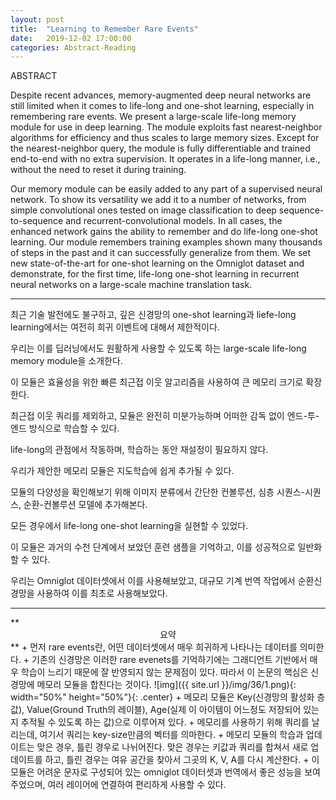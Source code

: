 ```yaml
---
layout: post
title:  "Learning to Remember Rare Events"
date:   2019-12-02 17:00:00
categories: Abstract-Reading
---
```

ABSTRACT

Despite recent advances, memory-augmented deep neural networks are still limited when it comes to life-long and one-shot learning, especially in remembering rare events. We present a large-scale life-long memory module for use in deep learning. The module exploits fast nearest-neighbor algorithms for efficiency and thus scales to large memory sizes. Except for the nearest-neighbor query, the module is fully differentiable and trained end-to-end with no extra supervision. It operates in a life-long manner, i.e., without the need to reset it during training.<br>

Our memory module can be easily added to any part of a supervised neural network. To show its versatility we add it to a number of networks, from simple convolutional ones tested on image classification to deep sequence-to-sequence and recurrent-convolutional models. In all cases, the enhanced network gains the ability to remember and do life-long one-shot learning. Our module remembers training examples shown many thousands of steps in the past and it can successfully generalize from them. We set new state-of-the-art for one-shot learning on the Omniglot dataset and demonstrate, for the first time, life-long one-shot learning in recurrent neural networks on a large-scale machine translation task.
<br>
<hr>

최근 기술 발전에도 불구하고, 깊은 신경망의 one-shot learning과 liefe-long learning에서는 여전히 희귀 이벤트에 대해서 제한적이다. <br>

우리는 이를 딥러닝에서도 원활하게 사용할 수 있도록 하는 large-scale life-long memory module을 소개한다.<br>

이 모듈은 효율성을 위한 빠른 최근접 이웃 알고리즘을 사용하여 큰 메모리 크기로 확장한다.<br>

최근접 이웃 쿼리를 제외하고, 모듈은 완전히 미분가능하며 어떠한 감독 없이 엔드-투-엔드 방식으로 학습할 수 있다.<br>

life-long의 관점에서 작동하며, 학습하는 동안 재설정이 필요하지 않다.<br>

우리가 제안한 메모리 모듈은 지도학습에 쉽게 추가될 수 있다. <br>

모듈의 다양성을 확인해보기 위해 이미지 분류에서 간단한 컨볼루션, 심층 시퀀스-시퀀스, 순환-컨볼루션 모델에 추가해본다.<br>

모든 경우에서 life-long one-shot learning을 실현할 수 있었다.<br>

이 모듈은 과거의 수천 단계에서 보았던 훈련 샘플을 기억하고, 이를 성공적으로 일반화할 수 있다. <br>

우리는 Omniglot 데이터셋에서 이를 사용해보았고, 대규모 기계 번역 작업에서 순환신경망을 사용하여 이를 최초로 사용해보았다.<br>
<hr>
**<center>요약</center>**
+ 먼저 rare events란, 어떤 데이터셋에서 매우 희귀하게 나타나는 데이터를 의미한다.
+ 기존의 신경망은 이러한 rare evenets를 기억하기에는 그래디언트 기반에서 매우 학습이 느리기 때문에 잘 반영되지 않는 문제점이 있다. 따라서 이 논문의 핵심은 신경망에 메모리 모듈을 합친다는 것이다.
![img]({{ site.url }}/img/36/1.png){: width="50%" height="50%"}{: .center}
+ 메모리 모듈은 Key(신경망의 활성화 층 값), Value(Ground Truth의 레이블), Age(실제 이 아이템이 어느정도 저장되어 있는지 추적될 수 있도록 하는 값)으로 이루어져 있다.
+ 메모리를 사용하기 위해 쿼리를 날리는데, 여기서 쿼리는 key-size만큼의 벡터를 의마한다.
+ 메모리 모듈의 학습과 업데이트는 맞은 경우, 틀린 경우로 나뉘어진다. 맞은 경우는 키값과 쿼리를 합쳐서 새로 업데이트를 하고, 틀린 경우는 여유 공간을 찾아서 ﻿그곳의 K, V, A를 다시 계산한다.
+ 이 모듈은 어려운 문자로 구성되어 있는 omniglot 데이터셋과 번역에서 좋은 성능을 보여주었으며, 여러 레이어에 연결하여 편리하게 사용할 수 있다.
